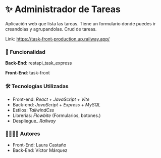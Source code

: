 # ✨ Administrador de Tareas

Aplicación web que lista las tareas. Tiene un formulario donde puedes ir creandolas y agrupandolas. Crud de tareas.

Link: https://task-front-production.up.railway.app/

### 📜 Funcionalidad
**Back-End**: restapi_task_express

**Front-End**: task-front
 
### 🛠️ Tecnologías Utilizadas
- Front-end: _React + JavaScript + Vite_
- Back-end: _JavaScript + Express + MySQL_ 
- Estilos: _TailwindCss_    
- Librerías: _Flowbite_ (Formularios, botones.)
- Despliegue_ _Railway_

### 👨‍💻👩‍💻 Autores

- Front-End: Laura Castaño 
- Back-End: Víctor Márquez
